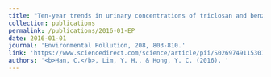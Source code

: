 ```yaml
---
title: "Ten-year trends in urinary concentrations of triclosan and benzophenone-3 in the general US population from 2003 to 2012"
collection: publications
permalink: /publications/2016-01-EP
date: 2016-01-01
journal: 'Environmental Pollution, 208, 803-810.'
link: 'https://www.sciencedirect.com/science/article/pii/S0269749115301627?casa_token=mnQ0eZSSJBwAAAAA:IGWIxpAVSdeHim3dH8XJrXACsY0hYrJgl3dhMRKaUp220h6XSV5-Kx-7LBVAy5-4KXLJ51JjGgk'
authors: '<b>Han, C.</b>, Lim, Y. H., & Hong, Y. C. (2016). '
---
```

